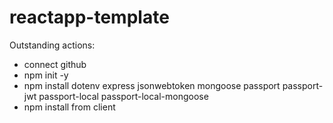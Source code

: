 # reactapp-template

Outstanding actions: 
- connect github
- npm init -y 
- npm install dotenv express jsonwebtoken mongoose passport passport-jwt passport-local passport-local-mongoose
- npm install from client